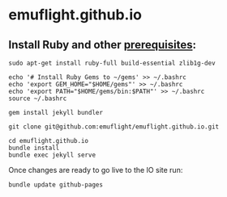 # emuflight.github.io

## Install Ruby and other [prerequisites](https://jekyllrb.com/docs/installation/#requirements):

```shell
sudo apt-get install ruby-full build-essential zlib1g-dev

echo '# Install Ruby Gems to ~/gems' >> ~/.bashrc
echo 'export GEM_HOME="$HOME/gems"' >> ~/.bashrc
echo 'export PATH="$HOME/gems/bin:$PATH"' >> ~/.bashrc
source ~/.bashrc

gem install jekyll bundler

git clone git@github.com:emuflight/emuflight.github.io.git

cd emuflight.github.io
bundle install
bundle exec jekyll serve
```
Once changes are ready to go live to the IO site run: 

```
bundle update github-pages
```